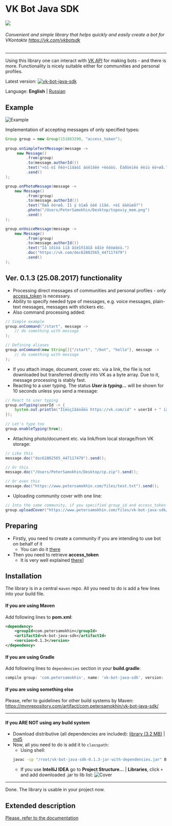 # VK Bot Java SDK
<a href="https://vk.com/vkbotsdk"><img src="https://i.imgur.com/XvMSJa2.png"></img></a>
###### Convenient and simple library that helps quickly and easily create a bot for VKontakte https://vk.com/vkbotsdk

---

Using this library one can interact with [VK API](https://vk.com/dev/manuals) for making bots - and there is more.
Functionality is nicely suitable either for communities and personal profiles.

Latest version: [![vk-bot-java-sdk](https://img.shields.io/badge/maven--central-v0.1.3-blue.svg?style=flat)](https://mvnrepository.com/artifact/com.petersamokhin/vk-bot-java-sdk)

Language: **English** | [Russian](https://github.com/petersamokhin/vk-bot-java-sdk/blob/master/README_RU.md)

## Example

![Example](https://petersamokhin.com/files/vk-bot-java-sdk/git_screen.png)

Implementation of accepting messages of only specified types:
```java
Group group = new Group(151083290, "access_token");
    
group.onSimpleTextMessage(message ->
     new Message()
         .from(group)
         .to(message.authorId())
         .text("×òî-òî ñêó÷íîâàòî áóêîâêè ÷èòàòü. Êàðòèíêó êèíü ëó÷øå.")
         .send()
);

group.onPhotoMessage(message ->
    new Message()
         .from(group)
         .to(message.authorId())
         .text("Óæå ëó÷øå. Íî ÿ òîæå òàê ìîãó. ×òî äàëüøå?")
         .photo("/Users/PeterSamokhin/Desktop/topoviy_mem.png")
         .send()
);

group.onVoiceMessage(message ->
    new Message()
         .from(group)
         .to(message.authorId())
         .text("Íå îõîòà ìíå ãîëîñîâûå òâîè ñëóøàòü.")
         .doc("https://vk.com/doc62802565_447117479")
         .send()
);
```

## Ver. 0.1.3 (25.08.2017) functionality
* Processing direct messages of communities and personal profiles - only [access_token](https://vk.com/dev/access_token) is necessary.
* Ability to specify needed type of messages, e.g. voice messages, plain-text messages, messages with stickers etc.
* Also command processing added:
```java
// Simple example
group.onCommand("/start", message -> 
    // do something with message
);

// Defining aliases
group.onCommand(new String[]{"/start", "/bot", "hello"}, message ->
    // do something with message
);
```
* If you attach image, document, cover etc. via a link, the file is not downloaded but transferred directly into VK as a byte array. Due to it, message processing is stably fast.
* Reacting to a user typing. The status ___User is typing...___ will be shown for 10 seconds unless you send a message:
```java
// React to user typing
group.onTyping(userId -> {
    System.out.println("Ïîëüçîâàòåëü https://vk.com/id" + userId + " íà÷àë ïå÷àòàòü");
});
    
// Let's type too
group.enableTyping(true);
```
* Attaching photo/document etc. via link/from local storage/from VK storage:
```java
// Like this
message.doc("doc62802565_447117479").send();

// Or this
message.doc("/Users/PeterSamokhin/Desktop/cp.zip").send();

// Or even this
message.doc("https://www.petersamokhin.com/files/test.txt").send();
```
* Uploading community cover with one line:
```java
// Into the same community, if you specified group_id and access_token on initialization
group.uploadCover("https://www.petersamokhin.com/files/vk-bot-java-sdk/cover.png");
```

## Preparing
* Firstly, you need to create a community if you are intending to use bot on behalf of it
  * You can do it [there](https://vk.com/groups)
* Then you need to retrieve **access_token**
  * It is very well explained [there](https://vk.com/dev/access_token)]

## Installation
The library is in a central `maven` repo. All you need to do is add a few lines into your build file.

#### If you are using Maven
Add following lines to **pom.xml**:
```xml
<dependency>
    <groupId>com.petersamokhin</groupId>
    <artifactId>vk-bot-java-sdk</artifactId>
    <version>0.1.3</version>
</dependency>
```
#### If you are using Gradle
Add following lines to `dependencies` section in your **build.gradle**:
```gradle
compile group: 'com.petersamokhin', name: 'vk-bot-java-sdk', version: '0.1.3'
```
#### If you are using something else
Please, refer to guidelines for other build systems by Maven: https://mvnrepository.com/artifact/com.petersamokhin/vk-bot-java-sdk/

---
#### If you ARE NOT using any build system 
* Download distributive (all dependencies are included): [library (3.2 MB)](https://www.petersamokhin.com/files/vk-bot-java-sdk/vk-bot-java-sdk-0.1.3-jar-with-dependencies.jar) | [md5](https://www.petersamokhin.com/files/vk-bot-java-sdk/vk-bot-java-sdk-0.1.3-jar-with-dependencies.jar.md5)
* Now, all you need to do is add it to `classpath`:
  * Using shell:
  ```bash
  javac -cp "/root/vk-bot-java-sdk-0.1.3-jar-with-dependencies.jar" Bot.jar 
  ```
  * If you use **IntelliJ IDEA** go to **Project Structure...** | **Libraries**, click `+` and add downloaded .jar to lib list: 
  ![Cover](https://petersamokhin.com/files/vk-bot-java-sdk/git_screen_2.png)

---
Done. The library is usable in your project now.

## Extended description
[Please, refer to the documentation](https://github.com/petersamokhin/vk-bot-java-sdk/wiki/%D0%94%D0%BE%D0%BA%D1%83%D0%BC%D0%B5%D0%BD%D1%82%D0%B0%D1%86%D0%B8%D1%8F)
